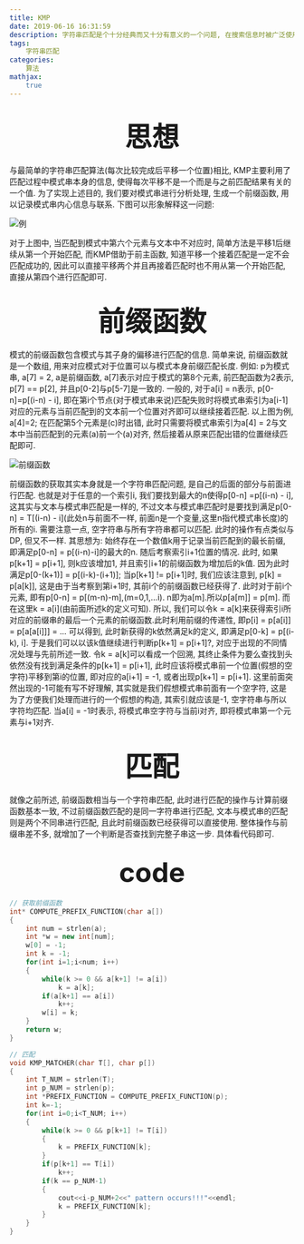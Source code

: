 ```yaml
---
title: KMP
date: 2019-06-16 16:31:59
description: 字符串匹配是个十分经典而又十分有意义的一个问题, 在搜索信息时被广泛使用, 例如浏览器筛选信息, 编辑文本时的全局查找, DNA序列搜索等等. 对于应用如此广泛的问题当然要有十分快速的解决方法才好, 这里介绍的是复杂度最低的算法(应该没有比这个更好了吧.). 即KMP算法(Knuth-Morris-Pratt算法, 由此三人发明). 其时间复杂度为线性复杂度即O(n+m).(n和m分别为文本长度和匹配模式长度).
tags:
    字符串匹配
categories:
    算法
mathjax:
    true
---
```


## <center/><font size = 10>思想</font></center>

与最简单的字符串匹配算法(每次比较完成后平移一个位置)相比, KMP主要利用了匹配过程中模式串本身的信息, 使得每次平移不是一个而是与之前匹配结果有关的一个值. 为了实现上述目的, 我们要对模式串进行分析处理, 生成一个前缀函数, 用以记录模式串内心信息与联系. 下图可以形象解释这一问题:

![例](https://s2.ax1x.com/2019/06/16/V7EjV1.png)

对于上图中, 当匹配到模式中第六个元素与文本中不对应时, 简单方法是平移1后继续从第一个开始匹配, 而KMP借助于前主函数, 知道平移一个接着匹配是一定不会匹配成功的, 因此可以直接平移两个并且再接着匹配时也不用从第一个开始匹配, 直接从第四个进行匹配即可.

## <center/><font size = 10>前缀函数</font></center>

模式的前缀函数包含模式与其子身的偏移进行匹配的信息. 简单来说, 前缀函数就是一个数组, 用来对应模式对于位置可以与模式本身前缀匹配长度. 例如: p为模式串, a[7] = 2, a是前缀函数, a[7]表示对应于模式的第8个元素, 前匹配函数为2表示, p[7] == p[2], 并且p[0-2]与p[5-7]是一致的. 一般的, 对于a[i] = n表示, p[0-n]=p[(i-n) - i], 即在第i个节点(对于模式串来说)匹配失败时将模式串索引为a[i-1]对应的元素与当前匹配到的文本前一个位置对齐即可以继续接着匹配. 以上图为例, a[4]=2; 在匹配第5个元素是(c)时出错, 此时只需要将模式串索引为a[4] = 2与文本中当前匹配到的元素(a)前一个(a)对齐, 然后接着从原来匹配出错的位置继续匹配即可.

![前缀函数](https://s2.ax1x.com/2019/06/16/V7EvUx.png)

前缀函数的获取其实本身就是一个字符串匹配问题, 是自己的后面的部分与前面进行匹配. 也就是对于任意的一个索引i, 我们要找到最大的n使得p[0-n] =p[(i-n) - i], 这其实与文本与模式串匹配是一样的, 不过文本与模式串匹配时是要找到满足p[0-n] = T[(i-n) - i]\(此处n与前面不一样, 前面n是一个变量,这里n指代模式串长度)的所有的i.  需要注意一点, 空字符串与所有字符串都可以匹配. 此时的操作有点类似与DP, 但又不一样. 其思想为: 始终存在一个数值k用于记录当前匹配到的最长前缀, 即满足p[0-n] = p[(i-n)-i]的最大的n. 随后考察索引i+1位置的情况. 此时, 如果p[k+1] = p[i+1], 则k应该增加1, 并且索引i+1的前缀函数为增加后的k值. 因为此时满足p[0-(k+1)] = p[(i-k)-(i+1)]; 当p[k+1] != p[i+1]时, 我们应该注意到, p[k] = p[a[k]], 这是由于当考察到第i+1时, 其前i个的前缀函数已经获得了. 此时对于前i个元素, 即有p[0-n] = p[(m-n)-m],(m=0,1,...i). n即为a[m].所以p[a[m]] = p[m]. 而在这里k = a[i]\(由前面所述k的定义可知). 所以, 我们可以令k = a[k]来获得索引i所对应的前缀串的最后一个元素的前缀函数.此时利用前缀的传递性, 即p[i] = p[a[i]] = p[a[a[i]]] = ... 可以得到, 此时新获得的k依然满足k的定义, 即满足p[0-k] = p[(i-k), i]. 于是我们可以以该k值继续进行判断p[k+1] = p[i+1]?, 对应于出现的不同情况处理与先前所述一致. 令k = a[k]可以看成一个回溯, 其终止条件为要么查找到头依然没有找到满足条件的p[k+1] = p[i+1], 此时应该将模式串前一个位置(假想的空字符)平移到第i的位置, 即对应的a[i+1] = -1, 或者出现p[k+1] = p[i+1]. 这里前面突然出现的-1可能有写不好理解, 其实就是我们假想模式串前面有一个空字符, 这是为了方便我们处理而进行的一个假想的构造, 其索引就应该是-1, 空字符串与所以字符均匹配. 当a[i] = -1时表示, 将模式串空字符与当前i对齐, 即将模式串第一个元素与i+1对齐.

## <center/><font size = 10>匹配</font></center>

就像之前所述, 前缀函数相当与一个字符串匹配, 此时进行匹配的操作与计算前缀函数基本一致, 不过前缀函数匹配的是同一字符串进行匹配, 文本与模式串的匹配则是两个不同串进行匹配, 且此时前缀函数已经获得可以直接使用. 整体操作与前缀串差不多, 就增加了一个判断是否查找到完整子串这一步. 具体看代码即可.

## <center/><font size = 10>code</font></center>

```c++
// 获取前缀函数
int* COMPUTE_PREFIX_FUNCTION(char a[])
{
    int num = strlen(a);
    int *w = new int[num];
    w[0] = -1;
    int k = -1;
    for(int i=1;i<num; i++)
    {
        while(k >= 0 && a[k+1] != a[i])
            k = a[k];
        if(a[k+1] == a[i])
            k++;
        w[i] = k;
    }
    return w;
}

// 匹配
void KMP_MATCHER(char T[], char p[])
{
    int T_NUM = strlen(T);
    int p_NUM = strlen(p);
    int *PREFIX_FUNCTION = COMPUTE_PREFIX_FUNCTION(p);
    int k=-1;
    for(int i=0;i<T_NUM; i++)
    {
        while(k >= 0 && p[k+1] != T[i])
        {
            k = PREFIX_FUNCTION[k];
        }
        if(p[k+1] == T[i])
            k++;
        if(k == p_NUM-1)
        {
            cout<<i-p_NUM+2<<" pattern occurs!!!"<<endl;
            k = PREFIX_FUNCTION[k];
        }
    }
}
```

